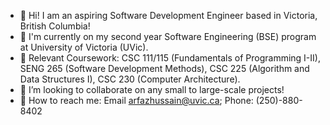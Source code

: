 - 🌱 Hi! I am an aspiring Software Development Engineer based in Victoria, British Columbia!
- 🌱 I'm currently on my second year Software Engineering (BSE) program at University of Victoria (UVic).
- 🌱 Relevant Coursework: CSC 111/115 (Fundamentals of Programming I-II), SENG 265 (Software Development Methods), 
     CSC 225 (Algorithm and Data Structures I), CSC 230 (Computer Architecture).
- 🌱 I’m looking to collaborate on any small to large-scale projects!
- 🌱 How to reach me: Email <arfazhussain@uvic.ca>; Phone: (250)-880-8402

<!---
arfazhuss/arfazhuss is a ✨ special ✨ repository because its `README.md` (this file) appears on your GitHub profile.
You can click the Preview link to take a look at your changes.
--->
